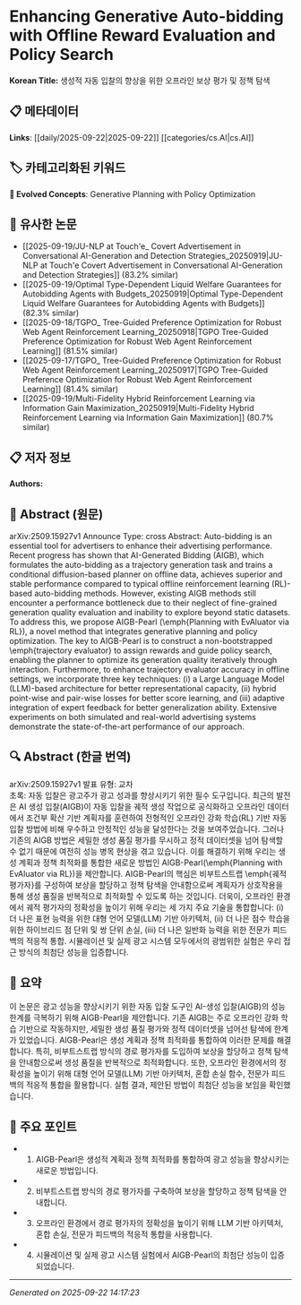 # Enhancing Generative Auto-bidding with Offline Reward Evaluation and Policy Search

**Korean Title:** 생성적 자동 입찰의 향상을 위한 오프라인 보상 평가 및 정책 탐색

## 📋 메타데이터

**Links**: [[daily/2025-09-22|2025-09-22]] [[categories/cs.AI|cs.AI]]

## 🏷️ 카테고리화된 키워드
**🚀 Evolved Concepts**: Generative Planning with Policy Optimization

## 🔗 유사한 논문
- [[2025-09-19/JU-NLP at Touch'e_ Covert Advertisement in Conversational AI-Generation and Detection Strategies_20250919|JU-NLP at Touch'e Covert Advertisement in Conversational AI-Generation and Detection Strategies]] (83.2% similar)
- [[2025-09-19/Optimal Type-Dependent Liquid Welfare Guarantees for Autobidding Agents with Budgets_20250919|Optimal Type-Dependent Liquid Welfare Guarantees for Autobidding Agents with Budgets]] (82.3% similar)
- [[2025-09-18/TGPO_ Tree-Guided Preference Optimization for Robust Web Agent Reinforcement Learning_20250918|TGPO Tree-Guided Preference Optimization for Robust Web Agent Reinforcement Learning]] (81.5% similar)
- [[2025-09-17/TGPO_ Tree-Guided Preference Optimization for Robust Web Agent Reinforcement Learning_20250917|TGPO Tree-Guided Preference Optimization for Robust Web Agent Reinforcement Learning]] (81.4% similar)
- [[2025-09-19/Multi-Fidelity Hybrid Reinforcement Learning via Information Gain Maximization_20250919|Multi-Fidelity Hybrid Reinforcement Learning via Information Gain Maximization]] (80.7% similar)

## 📋 저자 정보

**Authors:** 

## 📄 Abstract (원문)

arXiv:2509.15927v1 Announce Type: cross 
Abstract: Auto-bidding is an essential tool for advertisers to enhance their advertising performance. Recent progress has shown that AI-Generated Bidding (AIGB), which formulates the auto-bidding as a trajectory generation task and trains a conditional diffusion-based planner on offline data, achieves superior and stable performance compared to typical offline reinforcement learning (RL)-based auto-bidding methods. However, existing AIGB methods still encounter a performance bottleneck due to their neglect of fine-grained generation quality evaluation and inability to explore beyond static datasets. To address this, we propose AIGB-Pearl (\emph{Planning with EvAluator via RL}), a novel method that integrates generative planning and policy optimization. The key to AIGB-Pearl is to construct a non-bootstrapped \emph{trajectory evaluator} to assign rewards and guide policy search, enabling the planner to optimize its generation quality iteratively through interaction. Furthermore, to enhance trajectory evaluator accuracy in offline settings, we incorporate three key techniques: (i) a Large Language Model (LLM)-based architecture for better representational capacity, (ii) hybrid point-wise and pair-wise losses for better score learning, and (iii) adaptive integration of expert feedback for better generalization ability. Extensive experiments on both simulated and real-world advertising systems demonstrate the state-of-the-art performance of our approach.

## 🔍 Abstract (한글 번역)

arXiv:2509.15927v1 발표 유형: 교차  
초록: 자동 입찰은 광고주가 광고 성과를 향상시키기 위한 필수 도구입니다. 최근의 발전은 AI 생성 입찰(AIGB)이 자동 입찰을 궤적 생성 작업으로 공식화하고 오프라인 데이터에서 조건부 확산 기반 계획자를 훈련하여 전형적인 오프라인 강화 학습(RL) 기반 자동 입찰 방법에 비해 우수하고 안정적인 성능을 달성한다는 것을 보여주었습니다. 그러나 기존의 AIGB 방법은 세밀한 생성 품질 평가를 무시하고 정적 데이터셋을 넘어 탐색할 수 없기 때문에 여전히 성능 병목 현상을 겪고 있습니다. 이를 해결하기 위해 우리는 생성 계획과 정책 최적화를 통합한 새로운 방법인 AIGB-Pearl(\emph{Planning with EvAluator via RL})을 제안합니다. AIGB-Pearl의 핵심은 비부트스트랩 \emph{궤적 평가자}를 구성하여 보상을 할당하고 정책 탐색을 안내함으로써 계획자가 상호작용을 통해 생성 품질을 반복적으로 최적화할 수 있도록 하는 것입니다. 더욱이, 오프라인 환경에서 궤적 평가자의 정확성을 높이기 위해 우리는 세 가지 주요 기술을 통합합니다: (i) 더 나은 표현 능력을 위한 대형 언어 모델(LLM) 기반 아키텍처, (ii) 더 나은 점수 학습을 위한 하이브리드 점 단위 및 쌍 단위 손실, (iii) 더 나은 일반화 능력을 위한 전문가 피드백의 적응적 통합. 시뮬레이션 및 실제 광고 시스템 모두에서의 광범위한 실험은 우리 접근 방식의 최첨단 성능을 입증합니다.

## 📝 요약

이 논문은 광고 성능을 향상시키기 위한 자동 입찰 도구인 AI-생성 입찰(AIGB)의 성능 한계를 극복하기 위해 AIGB-Pearl을 제안합니다. 기존 AIGB는 주로 오프라인 강화 학습 기반으로 작동하지만, 세밀한 생성 품질 평가와 정적 데이터셋을 넘어선 탐색에 한계가 있었습니다. AIGB-Pearl은 생성 계획과 정책 최적화를 통합하여 이러한 문제를 해결합니다. 특히, 비부트스트랩 방식의 경로 평가자를 도입하여 보상을 할당하고 정책 탐색을 안내함으로써 생성 품질을 반복적으로 최적화합니다. 또한, 오프라인 환경에서의 정확성을 높이기 위해 대형 언어 모델(LLM) 기반 아키텍처, 혼합 손실 함수, 전문가 피드백의 적응적 통합을 활용합니다. 실험 결과, 제안된 방법이 최첨단 성능을 보임을 확인했습니다.

## 🎯 주요 포인트

- 1. AIGB-Pearl은 생성적 계획과 정책 최적화를 통합하여 광고 성능을 향상시키는 새로운 방법입니다.

- 2. 비부트스트랩 방식의 경로 평가자를 구축하여 보상을 할당하고 정책 탐색을 안내합니다.

- 3. 오프라인 환경에서 경로 평가자의 정확성을 높이기 위해 LLM 기반 아키텍처, 혼합 손실, 전문가 피드백의 적응적 통합을 사용합니다.

- 4. 시뮬레이션 및 실제 광고 시스템 실험에서 AIGB-Pearl의 최첨단 성능이 입증되었습니다.

---

*Generated on 2025-09-22 14:17:23*
